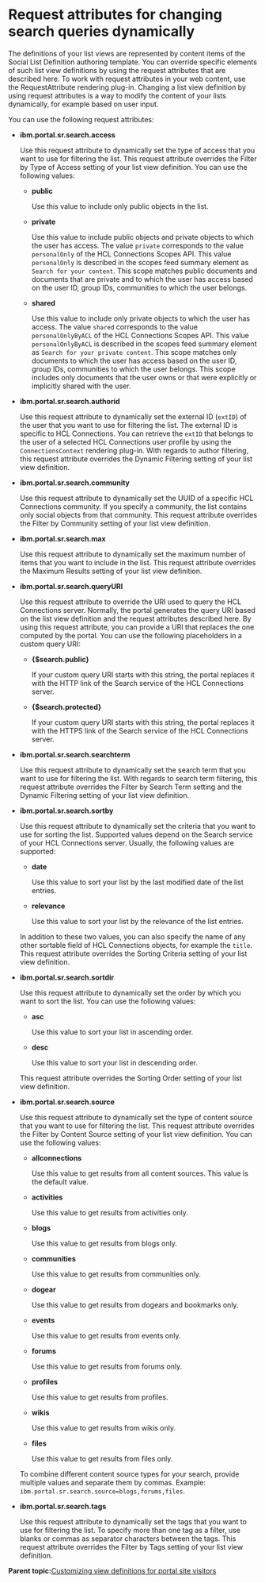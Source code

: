 # Request attributes for changing search queries dynamically 

The definitions of your list views are represented by content items of the Social List Definition authoring template. You can override specific elements of such list view definitions by using the request attributes that are described here. To work with request attributes in your web content, use the RequestAttribute rendering plug-in. Changing a list view definition by using request attributes is a way to modify the content of your lists dynamically, for example based on user input.

You can use the following request attributes:

-   **ibm.portal.sr.search.access**

    Use this request attribute to dynamically set the type of access that you want to use for filtering the list. This request attribute overrides the Filter by Type of Access setting of your list view definition. You can use the following values:

    -   **public**

        Use this value to include only public objects in the list.

    -   **private**

        Use this value to include public objects and private objects to which the user has access. The value `private` corresponds to the value `personalOnly` of the HCL Connections Scopes API. This value `personalOnly` is described in the scopes feed summary element as `Search for your content`. This scope matches public documents and documents that are private and to which the user has access based on the user ID, group IDs, communities to which the user belongs.

    -   **shared**

        Use this value to include only private objects to which the user has access. The value `shared` corresponds to the value `personalOnlyByACL` of the HCL Connections Scopes API. This value `personalOnlyByACL` is described in the scopes feed summary element as `Search for your private content`. This scope matches only documents to which the user has access based on the user ID, group IDs, communities to which the user belongs. This scope includes only documents that the user owns or that were explicitly or implicitly shared with the user.

-   **ibm.portal.sr.search.authorid**

    Use this request attribute to dynamically set the external ID \(`extID`\) of the user that you want to use for filtering the list. The external ID is specific to HCL Connections. You can retrieve the `extID` that belongs to the user of a selected HCL Connections user profile by using the `ConnectionsContext` rendering plug-in. With regards to author filtering, this request attribute overrides the Dynamic Filtering setting of your list view definition.

-   **ibm.portal.sr.search.community**

    Use this request attribute to dynamically set the UUID of a specific HCL Connections community. If you specify a community, the list contains only social objects from that community. This request attribute overrides the Filter by Community setting of your list view definition.

-   **ibm.portal.sr.search.max**

    Use this request attribute to dynamically set the maximum number of items that you want to include in the list. This request attribute overrides the Maximum Results setting of your list view definition.

-   **ibm.portal.sr.search.queryURI**

    Use this request attribute to override the URI used to query the HCL Connections server. Normally, the portal generates the query URI based on the list view definition and the request attributes described here. By using this request attribute, you can provide a URI that replaces the one computed by the portal. You can use the following placeholders in a custom query URI:

    -   **\{$search.public\}**

        If your custom query URI starts with this string, the portal replaces it with the HTTP link of the Search service of the HCL Connections server.

    -   **\{$search.protected\}**

        If your custom query URI starts with this string, the portal replaces it with the HTTPS link of the Search service of the HCL Connections server.

-   **ibm.portal.sr.search.searchterm**

    Use this request attribute to dynamically set the search term that you want to use for filtering the list. With regards to search term filtering, this request attribute overrides the Filter by Search Term setting and the Dynamic Filtering setting of your list view definition.

-   **ibm.portal.sr.search.sortby**

    Use this request attribute to dynamically set the criteria that you want to use for sorting the list. Supported values depend on the Search service of your HCL Connections server. Usually, the following values are supported:

    -   **date**

        Use this value to sort your list by the last modified date of the list entries.

    -   **relevance**

        Use this value to sort your list by the relevance of the list entries.

    In addition to these two values, you can also specify the name of any other sortable field of HCL Connections objects, for example the `title`. This request attribute overrides the Sorting Criteria setting of your list view definition.

-   **ibm.portal.sr.search.sortdir**

    Use this request attribute to dynamically set the order by which you want to sort the list. You can use the following values:

    -   **asc**

        Use this value to sort your list in ascending order.

    -   **desc**

        Use this value to sort your list in descending order.

    This request attribute overrides the Sorting Order setting of your list view definition.

-   **ibm.portal.sr.search.source**

    Use this request attribute to dynamically set the type of content source that you want to use for filtering the list. This request attribute overrides the Filter by Content Source setting of your list view definition. You can use the following values:

    -   **allconnections**

        Use this value to get results from all content sources. This value is the default value.

    -   **activities**

        Use this value to get results from activities only.

    -   **blogs**

        Use this value to get results from blogs only.

    -   **communities**

        Use this value to get results from communities only.

    -   **dogear**

        Use this value to get results from dogears and bookmarks only.

    -   **events**

        Use this value to get results from events only.

    -   **forums**

        Use this value to get results from forums only.

    -   **profiles**

        Use this value to get results from profiles.

    -   **wikis**

        Use this value to get results from wikis only.

    -   **files**

        Use this value to get results from files only.

    To combine different content source types for your search, provide multiple values and separate them by commas. Example: `ibm.portal.sr.search.source=blogs,forums,files`.

-   **ibm.portal.sr.search.tags**

    Use this request attribute to dynamically set the tags that you want to use for filtering the list. To specify more than one tag as a filter, use blanks or commas as separator characters between the tags. This request attribute overrides the Filter by Tags setting of your list view definition.


**Parent topic:**[Customizing view definitions for portal site visitors ](../social/soc_rendr_shape_socl_list.md)

